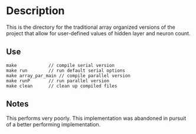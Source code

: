 # Description
This is the directory for the traditional array organized versions
of the project that allow for user-defined values of hidden layer
and neuron count.

## Use
```
make			// compile serial version
make run		// run default serial options
make array_par_main	// compile parallel version
make runP		// run parallel version
make clean		// clean up compiled files
```

## Notes
This performs very poorly. This implementation was abandoned in pursuit of
a better performing implementation.
